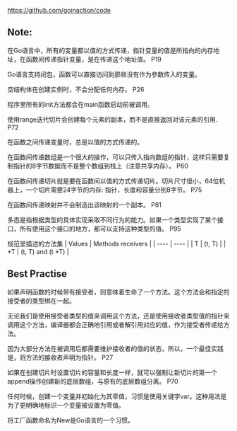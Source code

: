 https://github.com/goinaction/code

## Note:
在Go语言中，所有的变量都以值的方式传递，指针变量的值是所指向的内存地址，在函数间传递指针变量，是在传递这个地址值。   P19

Go语言支持闭包，函数可以直接访问到那些没有作为参数传入的变量。

空结构体在创建实例时，不会分配任何内存。    P26

程序里所有的init方法都会在main函数启动前被调用。

使用range迭代切片会创建每个元素的副本，而不是直接返回对该元素的引用.     P72

在函数之间传递变量时，总是以值的方式传递的。

在函数间传递数组是一个很大的操作，可以只传入指向数组的指针，这样只需要复制指针的8字节数据而不是整个数组到栈上（注意共享内存）。    P60

在函数间传递切片就是要在函数间以值的方式传递切片。切片尺寸很小，64位机器上，一个切片需要24字节的内存: 指针，长度和容量分别8字节。    P75

在函数间传递映射并不会制造出该映射的一个副本。    P81

多态是指根据类型的具体实现采取不同行为的能力。如果一个类型实现了某个接口，所有使用这个接口的地方，都可以支持这种类型的值。    P95

规范里描述的方法集
| Values   | Methods receivers  |
|  ----  | ----  |
| T  | (t, T) |
| *T  | (t, T) and (t *T) |

## Best Practise
如果声明函数的时候带有接受者，则意味着生命了一个方法。这个方法会和指定的接受者的类型绑在一起。

无论我们是使用接受者类型的值来调用这个方法，还是使用接收者类型值的指针来调用这个方法，编译器都会正确地引用或者解引用对应的值，作为接受者传递给方法。

因为大部分方法在被调用后都需要维护接收者的值的状态，所以，一个最佳实践是，将方法的接收者声明为指针。  P27

如果在创建切片时设置切片的容量和长度一样，就可以强制让新切片的第一个append操作创建新的底层数组，与原有的底层数组分离。    P70

任何时候，创建一个变量并初始化为其零值，习惯是使用关键字var。这种用法是为了更明确地标识一个变量被设置为零值。

将工厂函数命名为New是Go语言的一个习惯。